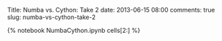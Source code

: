 Title: Numba vs. Cython: Take 2
date: 2013-06-15 08:00
comments: true
slug: numba-vs-cython-take-2

{% notebook NumbaCython.ipynb cells[2:] %}